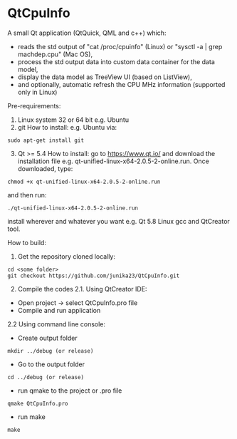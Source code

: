 # QtCpuInfo

A small Qt application (QtQuick, QML and c++) which:
- reads the std output of "cat /proc/cpuinfo" (Linux) or "sysctl -a | grep machdep.cpu" (Mac OS),
- process the std output data into custom data container for the data model,
- display the data model as TreeView UI (based on ListView),
- and optionally, automatic refresh the CPU MHz information (supported only in Linux)

Pre-requirements:
1) Linux system 32 or 64 bit e.g. Ubuntu
2) git 
How to install: 
e.g. Ubuntu via: 
```
sudo apt-get install git
```
3) Qt >= 5.4
How to install:
go to https://www.qt.io/ and download the installation file e.g. qt-unified-linux-x64-2.0.5-2-online.run.
Once downloaded, type:
```
chmod +x qt-unified-linux-x64-2.0.5-2-online.run 
```
and then run:
```
./qt-unified-linux-x64-2.0.5-2-online.run
```
install wherever and whatever you want e.g. Qt 5.8 Linux gcc and QtCreator tool.

How to build:
1) Get the repository cloned locally:
```
cd <some folder>
git checkout https://github.com/junika23/QtCpuInfo.git
```
2. Compile the codes
2.1. Using QtCreator IDE:
- Open project -> select QtCpuInfo.pro file
- Compile and run application

2.2 Using command line console:
- Create output folder
```
mkdir ../debug (or release)
```
- Go to the output folder
```
cd ../debug (or release)
```
- run qmake to the project or .pro file
```
qmake QtCpuInfo.pro
```
- run make
```
make
```
